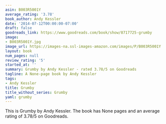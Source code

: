 ```yaml
---
asin: B003R5001Y
average_rating: '3.78'
book_author: Andy Kessler
date: '2014-07-12T00:00:00-07:00'
draft: false
goodreads_link: https://www.goodreads.com/book/show/8717725-grumby
image:
- B003R5001Y.jpg
image_url: https://images-na.ssl-images-amazon.com/images/P/B003R5001Y.01._SCLZZZZZZZ.jpg
layout: book
num_pages: null
review_rating: '5'
started_at: ''
summary: Grumby by Andy Kessler - rated 3.78/5 on Goodreads
tagline: A None-page book by Andy Kessler
tags:
- Andy Kessler
title: Grumby
title_without_series: Grumby
yaml: grumby
---
```


This is Grumby by Andy Kessler. The book has None pages and an average rating of 3.78/5 on Goodreads.